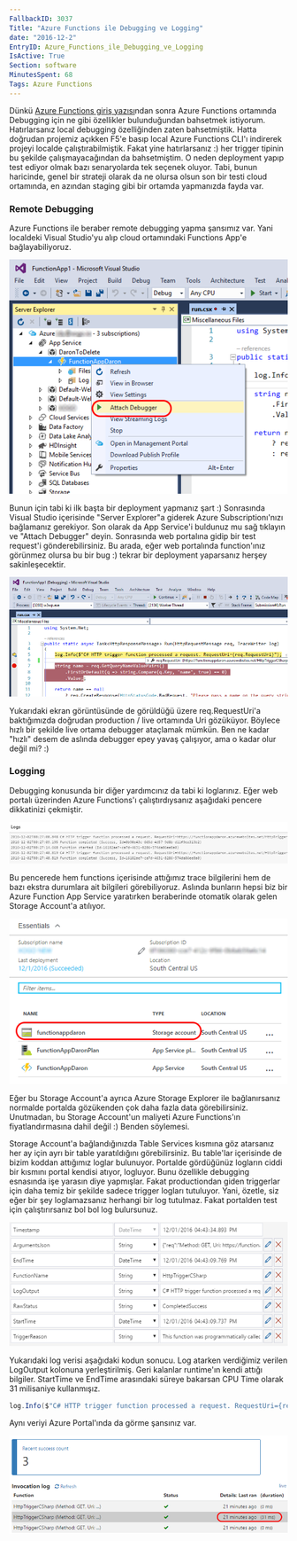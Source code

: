 ```yaml
---
FallbackID: 3037
Title: "Azure Functions ile Debugging ve Logging"
date: "2016-12-2"
EntryID: Azure_Functions_ile_Debugging_ve_Logging
IsActive: True
Section: software
MinutesSpent: 68
Tags: Azure Functions
---
```

Dünkü [Azure Functions giriş yazısı](http://daron.yondem.com/software/post/Azure_Functions_ile_ilk_Serverless_Maceramiz)ndan sonra Azure Functions ortamında Debugging için ne gibi özellikler bulunduğundan bahsetmek istiyorum. Hatırlarsanız local debugging özelliğinden zaten bahsetmiştik. Hatta doğrudan projemiz açıkken F5'e basıp local Azure Functions CLI'ı indirerek projeyi localde çalıştırabilmiştik. Fakat yine hatırlarsanız :) her trigger tipinin bu şekilde çalışmayacağından da bahsetmiştim. O neden deployment yapıp test ediyor olmak bazı senaryolarda tek seçenek oluyor. Tabi, bunun haricinde, genel bir strateji olarak da ne olursa olsun son bir testi cloud ortamında, en azından staging gibi bir ortamda yapmanızda fayda var.

### Remote Debugging

Azure Functions ile beraber remote debugging yapma şansımız var. Yani localdeki Visual Studio'yu alıp cloud ortamındaki Functions App'e bağlayabiliyoruz. 

![Remote Debugging](media/Azure_Functions_ile_Debugging_ve_Logging/af-debugging.png)

Bunun için tabi ki ilk başta bir deployment yapmanız şart :) Sonrasında Visual Studio içerisinde "Server Explorer"a giderek Azure Subscriptionı'nızı bağlamanız gerekiyor. Son olarak da App Service'i buldunuz mu sağ tıklayın ve "Attach Debugger" deyin. Sonrasında web portalına gidip bir test request'i gönderebilirsiniz. Bu arada, eğer web portalında function'ınız görünmez olursa bu bir bug :) tekrar bir deployment yaparsanız herşey sakinleşecektir. 

![Remote Debugging](media/Azure_Functions_ile_Debugging_ve_Logging/af-debugging-2.png)

Yukarıdaki ekran görüntüsünde de görüldüğü üzere req.RequestUri'a baktığımızda doğrudan production / live ortamında Uri gözüküyor. Böylece hızlı bir şekilde live ortama debugger ataçlamak mümkün. Ben ne kadar "hızlı" desem de aslında debugger epey yavaş çalışıyor, ama o kadar olur değil mi? :)

### Logging

Debugging konusunda bir diğer yardımcınız da tabi ki loglarınız. Eğer web portalı üzerinden Azure Functions'ı çalıştırdıysanız aşağıdaki pencere dikkatinizi çekmiştir.

![Azure Functions Logları Portalda](media/Azure_Functions_ile_Debugging_ve_Logging/af-debugging-3.png)

Bu pencerede hem functions içerisinde attığımız trace bilgilerini hem de bazı ekstra durumlara ait bilgileri görebiliyoruz. Aslında bunların hepsi biz bir Azure Function App Service yaratırken beraberinde otomatik olarak gelen Storage Account'a atılıyor. 

![Azure Functions için oluşturulan Storage Account](media/Azure_Functions_ile_Debugging_ve_Logging/af-debugging-4.png)

Eğer bu Storage Account'a ayrıca Azure Storage Explorer ile bağlanırsanız normalde portalda gözükenden çok daha fazla data görebilirsiniz. Unutmadan, bu Storage Account'un maliyeti Azure Functions'ın fiyatlandırmasına dahil değil :) Benden söylemesi.

Storage Account'a bağlandığınızda Table Services kısmına göz atarsanız her ay için ayrı bir table yaratıldığını görebilirsiniz. Bu table'lar içerisinde de bizim koddan attığımız loglar bulunuyor. Portalde gördüğünüz logların ciddi bir kısmını portal kendisi atıyor, logluyor. Bunu özellikle debugging esnasında işe yarasın diye yapmışlar. Fakat productiondan giden triggerlar için daha temiz bir şekilde sadece trigger logları tutuluyor. Yani, özetle, siz eğer bir şey loglamazsanız herhangi bir log tutulmaz. Fakat portalden test için çalıştırırsanız bol bol log bulursunuz. 

![Azure Functions Detaylı Logları](media/Azure_Functions_ile_Debugging_ve_Logging/af-debugging-5.png)

Yukarıdaki log verisi aşağıdaki kodun sonucu. Log atarken verdiğimiz verilen LogOutput kolonuna yerleştirilmiş. Geri kalanlar runtime'ın kendi attığı bilgiler. StartTime ve EndTime arasındaki süreye bakarsan CPU Time olarak 31 milisaniye kullanmışız. 

```CS
log.Info($"C# HTTP trigger function processed a request. RequestUri={req.RequestUri}");
```

Aynı veriyi Azure Portal'ında da görme şansınız var. 

![Azure Functions Detaylı Logları](media/Azure_Functions_ile_Debugging_ve_Logging/af-debugging-6.png)

